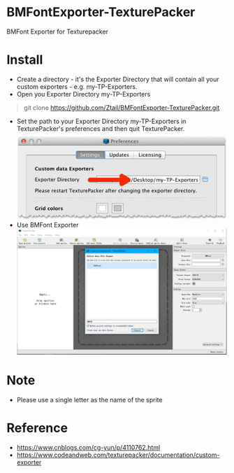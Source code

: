 # BMFontExporter-TexturePacker
 BMFont Exporter for Texturepacker

# Install

* Create a directory - it's the Exporter Directory that will contain all your custom exporters - e.g. my-TP-Exporters.
* Open you Exporter Directory my-TP-Exporters
> git clone https://github.com/Ztail/BMFontExporter-TexturePacker.git
* Set the path to your Exporter Directory my-TP-Exporters in TexturePacker's preferences and then quit TexturePacker.
![set_prefernces](/snapshot/texturepacker-preferences.jpg)
* Use BMFont Exporter
![set_prefernces](/snapshot/use-bmfont-exporter.jpg)

# Note

* Please use a single letter as the name of the sprite

# Reference 

* https://www.cnblogs.com/cg-yun/p/4110762.html
* https://www.codeandweb.com/texturepacker/documentation/custom-exporter